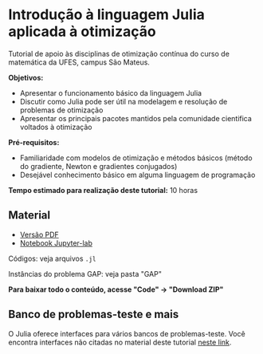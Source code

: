 # Introdução à linguagem Julia aplicada à otimização

Tutorial de apoio às disciplinas de otimização contínua do curso de matemática da UFES, campus São Mateus.

**Objetivos:**

- Apresentar o funcionamento básico da linguagem Julia
- Discutir como Julia pode ser útil na modelagem e resolução de problemas de otimização
- Apresentar os principais pacotes mantidos pela comunidade cientifica voltados à otimização

**Pré-requisitos:**

- Familiaridade com modelos de otimização e métodos básicos (método do gradiente, Newton e gradientes conjugados)
- Desejável conhecimento básico em alguma linguagem de programação

**Tempo estimado para realização deste tutorial:** 10 horas


## Material

- [Versão PDF](/tutorial.pdf)
- [Notebook Jupyter-lab](/tutorial.ipynb)

Códigos: veja arquivos `.jl`

Instâncias do problema GAP: veja pasta "GAP"

**Para baixar todo o conteúdo, acesse "Code" -> "Download ZIP"**


## Banco de problemas-teste e mais

O Julia oferece interfaces para vários bancos de problemas-teste. Você encontra interfaces não citadas no material deste tutorial [neste link](https://leonardosecchin.github.io/julia).
